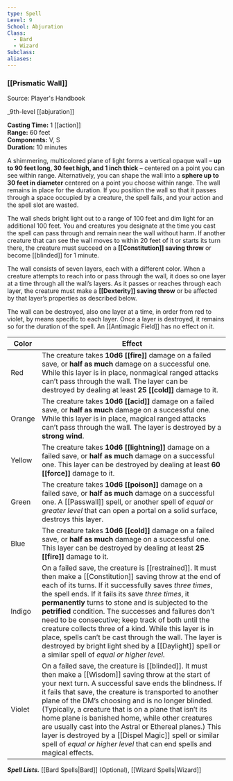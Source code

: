 ```yaml
---
type: Spell
Level: 9
School: Abjuration
Class:
  - Bard
  - Wizard
Subclass:
aliases:
---
```

### [[Prismatic Wall]] 

Source: Player's Handbook

_9th-level [[abjuration]]

**Casting Time:** 1 [[action]]  
**Range:** 60 feet  
**Components:** V, S  
**Duration:** 10 minutes

A shimmering, multicolored plane of light forms a vertical opaque wall – **up to 90 feet long, 30 feet high, and 1 inch thick** – centered on a point you can see within range. Alternatively, you can shape the wall into a **sphere up to 30 feet in diameter** centered on a point you choose within range. The wall remains in place for the duration. If you position the wall so that it passes through a space occupied by a creature, the spell fails, and your action and the spell slot are wasted.

The wall sheds bright light out to a range of 100 feet and dim light for an additional 100 feet. You and creatures you designate at the time you cast the spell can pass through and remain near the wall without harm. If another creature that can see the wall moves to within 20 feet of it or starts its turn there, the creature must succeed on a **[[Constitution]] saving throw** or become [[blinded]] for 1 minute.

The wall consists of seven layers, each with a different color. When a creature attempts to reach into or pass through the wall, it does so one layer at a time through all the wall’s layers. As it passes or reaches through each layer, the creature must make a **[[Dexterity]] saving throw** or be affected by that layer’s properties as described below.

The wall can be destroyed, also one layer at a time, in order from red to violet, by means specific to each layer. Once a layer is destroyed, it remains so for the duration of the spell. An [[Antimagic Field]] has no effect on it.

| Color  | Effect                                                                                                                                                                                                                                                                                                                                                                                                                                                                                                                                                                                                                               |
| ------ | ------------------------------------------------------------------------------------------------------------------------------------------------------------------------------------------------------------------------------------------------------------------------------------------------------------------------------------------------------------------------------------------------------------------------------------------------------------------------------------------------------------------------------------------------------------------------------------------------------------------------------------ |
| Red    | The creature takes **10d6 [[fire]]** damage on a failed save, or **half as much** damage on a successful one. While this layer is in place, nonmagical ranged attacks can’t pass through the wall. The layer can be destroyed by dealing at least **25 [[cold]]** damage to it.                                                                                                                                                                                                                                                                                                                                                      |
| Orange | The creature takes **10d6 [[acid]]** damage on a failed save, or **half as much** damage on a successful one. While this layer is in place, magical ranged attacks can’t pass through the wall. The layer is destroyed by a **strong wind**.                                                                                                                                                                                                                                                                                                                                                                                         |
| Yellow | The creature takes **10d6 [[lightning]]** damage on a failed save, or **half as much** damage on a successful one. This layer can be destroyed by dealing at least **60 [[force]]** damage to it.                                                                                                                                                                                                                                                                                                                                                                                                                                    |
| Green  | The creature takes **10d6 [[poison]]** damage on a failed save, or **half as much** damage on a successful one. A [[Passwall]] spell, or another spell of *equal or greater level* that can open a portal on a solid surface, destroys this layer.                                                                                                                                                                                                                                                                                                                                                                                   |
| Blue   | The creature takes **10d6 [[cold]]** damage on a failed save, or **half as much** damage on a successful one. This layer can be destroyed by dealing at least **25 [[fire]]** damage to it.                                                                                                                                                                                                                                                                                                                                                                                                                                          |
| Indigo | On a failed save, the creature is [[restrained]]. It must then make a [[Constitution]] saving throw at the end of each of its turns. If it successfully saves *three times*, the spell ends. If it fails its save *three times*, it **permanently** turns to stone and is subjected to the **petrified** condition. The successes and failures don’t need to be consecutive; keep track of both until the creature collects three of a kind. While this layer is in place, spells can’t be cast through the wall. The layer is destroyed by bright light shed by a [[Daylight]] spell or a similar spell of *equal or higher level*. |
| Violet | On a failed save, the creature is [[blinded]]. It must then make a [[Wisdom]] saving throw at the start of your next turn. A successful save ends the blindness. If it fails that save, the creature is transported to another plane of the DM’s choosing and is no longer blinded. (Typically, a creature that is on a plane that isn’t its home plane is banished home, while other creatures are usually cast into the Astral or Ethereal planes.) This layer is destroyed by a [[Dispel Magic]] spell or similar spell of *equal or higher level* that can end spells and magical effects.                                       |

**_Spell Lists._** [[Bard Spells|Bard]] (Optional), [[Wizard Spells|Wizard]] 